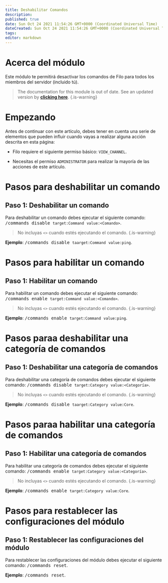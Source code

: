 ```yaml
---
title: Deshabilitar Comandos
description:
published: true
date: Sun Oct 24 2021 11:54:26 GMT+0000 (Coordinated Universal Time)
dateCreated: Sun Oct 24 2021 11:54:26 GMT+0000 (Coordinated Universal Time)
tags:
editor: markdown
---
```


# Acerca del módulo

Este módulo te permitirá desactivar los comandos de Filo para todos los miembros del servidor (incluido tú).

> The documentation for this module is out of date. See an updated version by **[clicking here](https://wiki-canary.filobot.xyz/modules/commands)**.
> {.is-warning}

# Empezando

Antes de continuar con este artículo, debes tener en cuenta una serie de elementos que pueden influir cuando vayas a realizar alguna acción descrita en esta página:

- Filo requiere el siguiente permiso básico: ``VIEW_CHANNEL``.

- Necesitas el permiso ``ADMINISTRATOR`` para realizar la mayoría de las acciones de este artículo.

# Pasos para deshabilitar un comando

## **Paso 1**: Deshabilitar un comando

Para deshabilitar un comando debes ejecutar el siguiente comando: <kbd>/commands disable ``target:Command`` ``value:<Comando>``</kbd>.

> No incluyas ``<>`` cuando estés ejecutando el comando.
{.is-warning}

**Ejemplo**: <kbd>/commands disable ``taarget:Command`` ``value:ping``</kbd>.

# Pasos para habilitar un comando

## **Paso 1**: Habilitar un comando

Para habilitar un comando debes ejecutar el siguiente comando: <kbd>/commands enable ``target:Command`` ``value:<Comando>``</kbd>.

> No incluyas ``<>`` cuando estés ejecutando el comando.
{.is-warning}

**Ejemplo**: <kbd>/commands enable ``target:Command`` ``value:ping``</kbd>.

# Pasos paraa deshabilitar una categoría de comandos

## **Paso 1**: Deshabilitar una categoría de comandos

Para deshabilitar una categoría de comandos debes ejecutar el siguiente comando: <kbd>/commands disable ``target:Category`` ``value:<Categoría>``</kbd>.

> No incluyas ``<>`` cuando estés ejecutando el comando.
{.is-warning}

**Ejemplo**: <kbd>/commands disable ``taarget:Category`` ``value:Core``</kbd>.

# Pasos paraa habilitar una categoría de comandos

## **Paso 1**: Habilitar una categoría de comandos

Para habilitar una categoría de comandos debes ejecutar el siguiente comando: <kbd>/commands enable ``target:Category`` ``value:<Categoría>``</kbd>.

> No incluyas ``<>`` cuando estés ejecutando el comando.
{.is-warning}

**Ejemplo**: <kbd>/commands enable ``target:Category`` ``value:Core``</kbd>.

# Pasos para restablecer las configuraciones del módulo

## **Paso 1**: Restablecer las configuraciones del módulo

Para restablecer las configuraciones del módulo debes ejecutar el siguiente comando: <kbd>/commands reset</kbd>.

**Ejemplo**: <kbd>/commands reset</kbd>.
